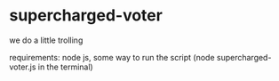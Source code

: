 # supercharged-voter
we do a little trolling


requirements:
node js, some way to run the script (node supercharged-voter.js in the terminal)
